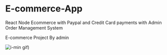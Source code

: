 # E-commerce-App
React Node Ecommerce with Paypal and Credit Card payments with Admin Order Management System

E-commerce Project By admin

![i-min](https://user-images.githubusercontent.com/59987319/83185572-3fe05e80-a13c-11ea-9cac-3b10e4c6311f.gif)
gif)


